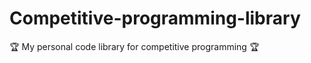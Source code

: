 # Competitive-programming-library

:trophy: My personal code library for competitive programming :trophy:
